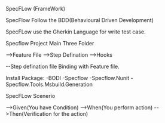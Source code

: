SpecFLow (FrameWork)

SpecFlow Follow the BDD(Behavioural Driven Development)

SpecFLow use the Gherkin Language for write test case.

Specflow Project Main Three Folder

-->Feature File
-->Step Defination
-->Hooks

--Step defination file Binding with Feature file.


Install Package:
-BODI
-Specflow
-Specflow.Nunit
-Specflow.Tools.Msbuild.Generation


SpecFLow Scenerio

-->Given(You have Condition)
-->When(You perform action)
-->Then(Verification for the action)

